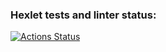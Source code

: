 ### Hexlet tests and linter status:
[![Actions Status](https://github.com/Tatyana100500/layout-designer-project-lvl2/workflows/hexlet-check/badge.svg)](https://github.com/Tatyana100500/layout-designer-project-lvl2/actions)